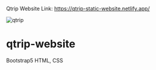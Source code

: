 Qtrip Website Link:   https://qtrip-static-website.netlify.app/

![qtrip](https://user-images.githubusercontent.com/76960865/168419922-4c35f9b4-38a1-42a6-866c-78f177ee639e.png)
# qtrip-website
Bootstrap5
HTML,
CSS

